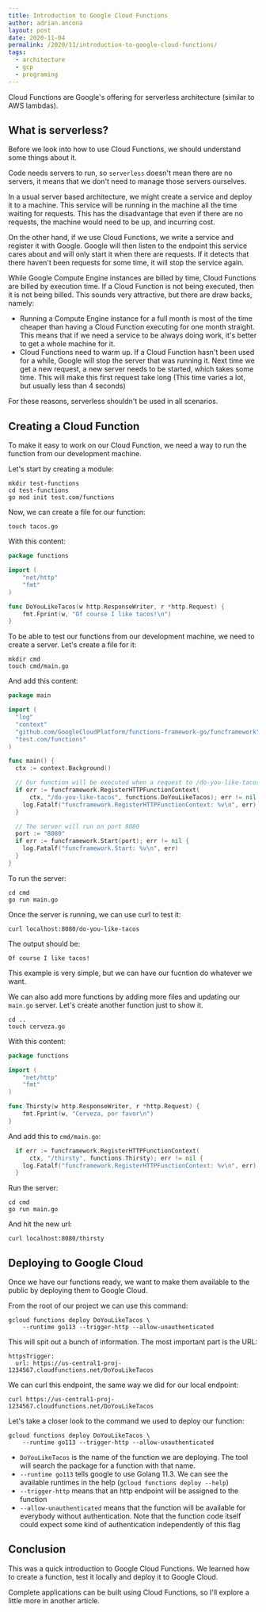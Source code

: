 ```yaml
---
title: Introduction to Google Cloud Functions
author: adrian.ancona
layout: post
date: 2020-11-04
permalink: /2020/11/introduction-to-google-cloud-functions/
tags:
  - architecture
  - gcp
  - programing
---
```


Cloud Functions are Google's offering for serverless architecture (similar to AWS lambdas).

## What is serverless?

Before we look into how to use Cloud Functions, we should understand some things about it.

Code needs servers to run, so `serverless` doesn't mean there are no servers, it means that we don't need to manage those servers ourselves.

In a usual server based architecture, we might create a service and deploy it to a machine. This service will be running in the machine all the time waiting for requests. This has the disadvantage that even if there are no requests, the machine would need to be up, and incurring cost.

On the other hand, if we use Cloud Functions, we write a service and register it with Google. Google will then listen to the endpoint this service cares about and will only start it when there are requests. If it detects that there haven't been requests for some time, it will stop the service again.

<!--more-->

While Google Compute Engine instances are billed by time, Cloud Functions are billed by execution time. If a Cloud Function is not being executed, then it is not being billed. This sounds very attractive, but there are draw backs, namely:

- Running a Compute Engine instance for a full month is most of the time cheaper than having a Cloud Function executing for one month straight. This means that if we need a service to be always doing work, it's better to get a whole machine for it.
- Cloud Functions need to warm up. If a Cloud Function hasn't been used for a while, Google will stop the server that was running it. Next time we get a new request, a new server needs to be started, which takes some time. This will make this first request take long (This time varies a lot, but usually less than 4 seconds)

For these reasons, serverless shouldn't be used in all scenarios.

## Creating a Cloud Function

To make it easy to work on our Cloud Function, we need a way to run the function from our development machine.

Let's start by creating a module:

```
mkdir test-functions
cd test-functions
go mod init test.com/functions
```

Now, we can create a file for our function:

```
touch tacos.go
```

With this content:

```go
package functions

import (
	"net/http"
	"fmt"
)

func DoYouLikeTacos(w http.ResponseWriter, r *http.Request) {
	fmt.Fprint(w, "Of course I like tacos!\n")
}
```

To be able to test our functions from our development machine, we need to create a server. Let's create a file for it:

```
mkdir cmd
touch cmd/main.go
```

And add this content:

```go
package main

import (
  "log"
  "context"
  "github.com/GoogleCloudPlatform/functions-framework-go/funcframework"
  "test.com/functions"
)

func main() {
  ctx := context.Background()

  // Our function will be executed when a request to /do-you-like-tacos is received
  if err := funcframework.RegisterHTTPFunctionContext(
      ctx, "/do-you-like-tacos", functions.DoYouLikeTacos); err != nil {
    log.Fatalf("funcframework.RegisterHTTPFunctionContext: %v\n", err)
  }

  // The server will run on port 8080
  port := "8080"
  if err := funcframework.Start(port); err != nil {
    log.Fatalf("funcframework.Start: %v\n", err)
  }
}
```

To run the server:

```
cd cmd
go run main.go
```

Once the server is running, we can use curl to test it:

```
curl localhost:8080/do-you-like-tacos
```

The output should be:

```
Of course I like tacos!
```

This example is very simple, but we can have our fucntion do whatever we want.

We can also add more functions by adding more files and updating our `main.go` server. Let's create another function just to show it.

```
cd ..
touch cerveza.go
```

With this content:

```go
package functions

import (
	"net/http"
	"fmt"
)

func Thirsty(w http.ResponseWriter, r *http.Request) {
	fmt.Fprint(w, "Cerveza, por favor\n")
}
```

And add this to `cmd/main.go`:

```go
  if err := funcframework.RegisterHTTPFunctionContext(
      ctx, "/thirsty", functions.Thirsty); err != nil {
    log.Fatalf("funcframework.RegisterHTTPFunctionContext: %v\n", err)
  }
```

Run the server:

```
cd cmd
go run main.go
```

And hit the new url:

```
curl localhost:8080/thirsty
```

## Deploying to Google Cloud

Once we have our functions ready, we want to make them available to the public by deploying them to Google Cloud.

From the root of our project we can use this command:

```
gcloud functions deploy DoYouLikeTacos \
    --runtime go113 --trigger-http --allow-unauthenticated
```

This will spit out a bunch of information. The most important part is the URL:

```
httpsTrigger:
  url: https://us-central1-proj-1234567.cloudfunctions.net/DoYouLikeTacos
```

We can curl this endpoint, the same way we did for our local endpoint:

```
curl https://us-central1-proj-1234567.cloudfunctions.net/DoYouLikeTacos
```

Let's take a closer look to the command we used to deploy our function:

```
gcloud functions deploy DoYouLikeTacos \
    --runtime go113 --trigger-http --allow-unauthenticated
```

- `DoYouLikeTacos` is the name of the function we are deploying. The tool will search the package for a function with that name.
- `--runtime go113` tells google to use Golang 11.3. We can see the available runtimes in the help (`gcloud functions deploy --help`)
- `--trigger-http` means that an http endpoint will be assigned to the function
- `--allow-unauthenticated` means that the function will be available for everybody without authentication. Note that the function code itself could expect some kind of authentication independently of this flag

## Conclusion

This was a quick introduction to Google Cloud Functions. We learned how to create a function, test it locally and deploy it to Google Cloud.

Complete applications can be built using Cloud Functions, so I'll explore a little more in another article.
